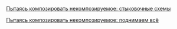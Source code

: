 [Пытаясь композировать некомпозируемое: стыковочные схемы](https://habr.com/ru/articles/467683/)

[Пытаясь композировать некомпозируемое: поднимаем всё](https://habr.com/ru/articles/485518/)

